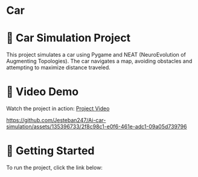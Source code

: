 # Car

# 🚗 Car Simulation Project
This project simulates a car using Pygame and NEAT (NeuroEvolution of Augmenting Topologies). The car navigates a map, avoiding obstacles and attempting to maximize distance traveled.

# 🎥 Video Demo
Watch the project in action: [Project Video](https://github.com/Jesteban247/Ai-car-simulation/blob/main/video/test.mov)


https://github.com/Jesteban247/Ai-car-simulation/assets/135396733/2f8c98c1-e0f6-461e-adc1-09a05d739796


# 🚀 Getting Started
To run the project, click the link below:
